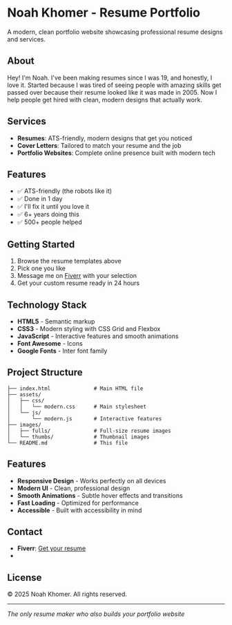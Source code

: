 # Noah Khomer - Resume Portfolio

A modern, clean portfolio website showcasing professional resume designs and services.

## About

Hey! I'm Noah. I've been making resumes since I was 19, and honestly, I love it. Started because I was tired of seeing people with amazing skills get passed over because their resume looked like it was made in 2005. Now I help people get hired with clean, modern designs that actually work.

## Services

- **Resumes**: ATS-friendly, modern designs that get you noticed
- **Cover Letters**: Tailored to match your resume and the job
- **Portfolio Websites**: Complete online presence built with modern tech

## Features

- ✅ ATS-friendly (the robots like it)
- ✅ Done in 1 day
- ✅ I'll fix it until you love it
- ✅ 6+ years doing this
- ✅ 500+ people helped

## Getting Started

1. Browse the resume templates above
2. Pick one you like
3. Message me on [Fiverr](https://www.fiverr.com/s/bdZxGKN) with your selection
4. Get your custom resume ready in 24 hours

## Technology Stack

- **HTML5** - Semantic markup
- **CSS3** - Modern styling with CSS Grid and Flexbox
- **JavaScript** - Interactive features and smooth animations
- **Font Awesome** - Icons
- **Google Fonts** - Inter font family

## Project Structure

```
├── index.html              # Main HTML file
├── assets/
│   ├── css/
│   │   └── modern.css      # Main stylesheet
│   └── js/
│       └── modern.js       # Interactive features
├── images/
│   ├── fulls/              # Full-size resume images
│   └── thumbs/             # Thumbnail images
└── README.md               # This file
```

## Features

- **Responsive Design** - Works perfectly on all devices
- **Modern UI** - Clean, professional design
- **Smooth Animations** - Subtle hover effects and transitions
- **Fast Loading** - Optimized for performance
- **Accessible** - Built with accessibility in mind

## Contact

- **Fiverr**: [Get your resume](https://www.fiverr.com/s/bdZxGKN)
- 
## License

© 2025 Noah Khomer. All rights reserved.

---

*The only resume maker who also builds your portfolio website*
